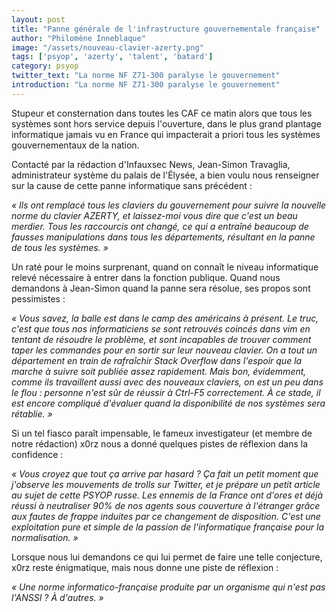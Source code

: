 ```yaml
---
layout: post
title: "Panne générale de l'infrastructure gouvernementale française"
author: "Philomène Inneblaque"
image: "/assets/nouveau-clavier-azerty.png"
tags: ['psyop', 'azerty', 'talent', 'batard']
category: psyop
twitter_text: "La norme NF Z71-300 paralyse le gouvernement"
introduction: "La norme NF Z71-300 paralyse le gouvernement"
---
```


Stupeur et consternation dans toutes les CAF ce matin alors que tous les
systèmes sont hors service depuis l'ouverture, dans le plus grand plantage
informatique jamais vu en France qui impacterait a priori tous les systèmes
gouvernementaux de la nation.

Contacté par la rédaction d'Infauxsec News, Jean-Simon Travaglia,
administrateur système du palais de l'Élysée, a bien voulu nous renseigner sur
la cause de cette panne informatique sans précédent :

*« Ils ont remplacé tous les claviers du gouvernement pour suivre la nouvelle
norme du clavier AZERTY, et laissez-moi vous dire que c'est un beau merdier.
Tous les raccourcis ont changé, ce qui a entraîné beaucoup de fausses
manipulations dans tous les départements, résultant en la panne de tous les
systèmes. »*

Un raté pour le moins surprenant, quand on connaît le niveau informatique relevé
nécessaire à entrer dans la fonction publique. Quand nous demandons à Jean-Simon
quand la panne sera résolue, ses propos sont pessimistes :

*« Vous savez, la balle est dans le camp des américains à présent. Le truc,
c'est que tous nos informaticiens se sont retrouvés coincés dans vim en tentant
de résoudre le problème, et sont incapables de trouver comment taper les
commandes pour en sortir sur leur nouveau clavier. On a tout un département en
train de rafraîchir Stack Overflow dans l'espoir que la marche à suivre soit
publiée assez rapidement. Mais bon, évidemment, comme ils travaillent aussi avec
des nouveaux claviers, on est un peu dans le flou : personne n'est sûr de
réussir à Ctrl-F5 correctement. À ce stade, il est encore compliqué d'évaluer
quand la disponibilité de nos systèmes sera rétablie. »*

Si un tel fiasco paraît impensable, le fameux investigateur (et membre de notre
rédaction) x0rz nous a donné quelques pistes de réflexion dans la confidence :

*« Vous croyez que tout ça arrive par hasard ? Ça fait un petit moment que
j'observe les mouvements de trolls sur Twitter, et je prépare un petit article
au sujet de cette PSYOP russe. Les ennemis de la France ont d'ores et déjà
réussi à neutraliser 90% de nos agents sous couverture à l'étranger grâce aux
fautes de frappe induites par ce changement de disposition. C'est une
exploitation pure et simple de la passion de l'informatique française pour la
normalisation. »*

Lorsque nous lui demandons ce qui lui permet de faire une telle conjecture,
x0rz reste énigmatique, mais nous donne une piste de réflexion :

*« Une norme informatico-française produite par un organisme qui n'est pas
l'ANSSI ? À d'autres. »*

